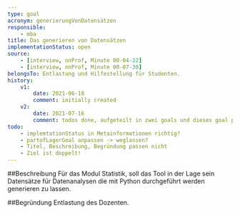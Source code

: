 ```yaml
---
type: goal
acronym: generierungVonDatensätzen
responsible:
    - mba
title: Das generieren von Datensätzen
implementationStatus: open
source:
    - [interview, nnProf, Minute 00-04-22]
    - [interview, nnProf, Minute 00-07-30]
belongsTo: Entlastung und Hilfestellung für Studenten.
history:
    v1:
        date: 2021-06-18
        comment: initially created
    v2:
        date: 2021-07-16
        comment: todos done, aufgeteilt in zwei goals und dieses goal präzisiert als Satzschablone.
todo:
    - implemtationStatus in Metainformationen richtig?
    - partofLagerGoal anpassen -> weglassen?
    - Titel, Beschreibung, Begründung passen nicht
    - Ziel ist doppelt!
---
```


##Beschreibung
Für das Modul Statistik, soll das Tool in der Lage sein Datensätze für Datenanalysen die mit Python durchgeführt werden generieren zu lassen.


##Begründung
Entlastung des Dozenten. 
